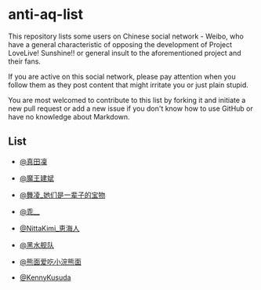 # anti-aq-list

This repository lists some users on Chinese social network - Weibo, who have a general characteristic of opposing the development of Project LoveLive! Sunshine!! or general insult to the aforementioned project and their fans.

If you are active on this social network, please pay attention when you follow them as they post content that might irritate you or just plain stupid.

You are most welcomed to contribute to this list by forking it and initiate a new pull request or add a new issue if you don't know how to use GitHub or have no knowledge about Markdown.

## List

* [@真田凜](http://weibo.com/u/3149017162)

* [@魔王建斌](http://weibo.com/ILoveHonoka)

* [@舞凌_她们是一辈子的宝物](http://weibo.com/u/2865095222)

* [@乖__](http://weibo.com/u/5998093376)

* [@NittaKimi_恵海人](http://weibo.com/kt19900619)

* [@黑水舰队](http://weibo.com/yuan930101)

* [@熊面爱吃小浣熊面](http://www.weibo.com/u/5511897939)

* [@KennyKusuda](weibo.com/1913079000)
